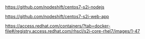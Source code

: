https://github.com/nodeshift/centos7-s2i-nodejs

https://github.com/nodeshift/centos7-s2i-web-app

https://access.redhat.com/containers/?tab=docker-file#/registry.access.redhat.com/rhscl/s2i-core-rhel7/images/1-47
